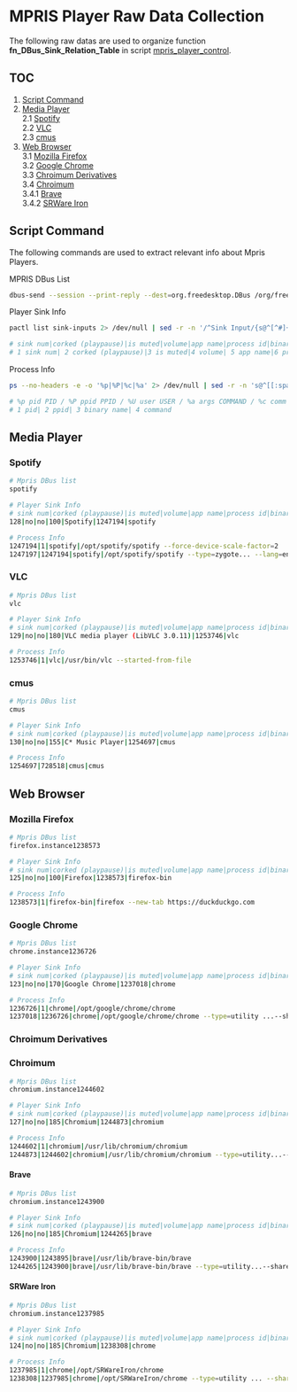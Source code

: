 # MPRIS Player Raw Data Collection

The following raw datas are used to organize function **fn_DBus_Sink_Relation_Table** in script [mpris_player_control](./mpris_player_control).


## TOC

1. [Script Command](#script-command)  
2. [Media Player](#media-player)  
2.1 [Spotify](#spotify)  
2.2 [VLC](#vlc)  
2.3 [cmus](#cmus)  
3. [Web Browser](#web-browser)  
3.1 [Mozilla Firefox](#mozilla-firefox)  
3.2 [Google Chrome](#google-chrome)  
3.3 [Chroimum Derivatives](#chroimum-derivatives)  
3.4 [Chroimum](#chroimum)  
3.4.1 [Brave](#brave)  
3.4.2 [SRWare Iron](#srware-iron)  


## Script Command

The following commands are used to extract relevant info about Mpris Players.

MPRIS DBus List

```bash
dbus-send --session --print-reply --dest=org.freedesktop.DBus /org/freedesktop/DBus org.freedesktop.DBus.ListNames | sed -r -n '/org.mpris.MediaPlayer2/{s@.*org.mpris.MediaPlayer2.([^"]+).*@\1@g;p}'
```

Player Sink Info

```bash
pactl list sink-inputs 2> /dev/null | sed -r -n '/^Sink Input/{s@^[^#]+#@@g;p};/^[[:space:]]*(application.name|application.process.binary|application.process.id)/{s@^[^=]+=[[:space:]]*@@g;s@"@@g;p};/^[[:space:]]*(Mute|Corked):/{s@^[^:]+:[[:space:]]*@@g;p};/^[[:space:]]*Volume:/{s@.*?[[:space:]]+([[:digit:]]+)%.*@\1@g;p};/^$/{s@.*@---@g;p}' | sed ':a;N;$!ba;s@\n@|@g' | sed -r -n 's@\|?---\|?@\n@g;p'

# sink num|corked (playpause)|is muted|volume|app name|process id|binary name
# 1 sink num| 2 corked (playpause)|3 is muted|4 volume| 5 app name|6 processid|7 binary name|
```

Process Info

```bash
ps --no-headers -e -o '%p|%P|%c|%a' 2> /dev/null | sed -r -n 's@^[[:space:]]*@@g;s@[[:space:]]*(\|)[[:space:]]*@\1@g;p'

# %p pid PID / %P ppid PPID / %U user USER / %a args COMMAND / %c comm COMMAND
# 1 pid| 2 ppid| 3 binary name| 4 command
```

## Media Player

### Spotify

```bash
# Mpris DBus list
spotify

# Player Sink Info
# sink num|corked (playpause)|is muted|volume|app name|process id|binary name
128|no|no|100|Spotify|1247194|spotify

# Process Info
1247194|1|spotify|/opt/spotify/spotify --force-device-scale-factor=2
1247197|1247194|spotify|/opt/spotify/spotify --type=zygote... --lang=en-US
```

### VLC

```bash
# Mpris DBus list
vlc

# Player Sink Info
# sink num|corked (playpause)|is muted|volume|app name|process id|binary name
129|no|no|180|VLC media player (LibVLC 3.0.11)|1253746|vlc

# Process Info
1253746|1|vlc|/usr/bin/vlc --started-from-file
```

### cmus

```bash
# Mpris DBus list
cmus

# Player Sink Info
# sink num|corked (playpause)|is muted|volume|app name|process id|binary name
130|no|no|155|C* Music Player|1254697|cmus

# Process Info
1254697|728518|cmus|cmus
```

## Web Browser

### Mozilla Firefox

```bash
# Mpris DBus list
firefox.instance1238573

# Player Sink Info
# sink num|corked (playpause)|is muted|volume|app name|process id|binary name
125|no|no|100|Firefox|1238573|firefox-bin

# Process Info
1238573|1|firefox-bin|firefox --new-tab https://duckduckgo.com
```

### Google Chrome

```bash
# Mpris DBus list
chrome.instance1236726

# Player Sink Info
# sink num|corked (playpause)|is muted|volume|app name|process id|binary name
123|no|no|170|Google Chrome|1237018|chrome

# Process Info
1236726|1|chrome|/opt/google/chrome/chrome
1237018|1236726|chrome|/opt/google/chrome/chrome --type=utility ...--shared-files
```

### Chroimum Derivatives

### Chroimum

```bash
# Mpris DBus list
chromium.instance1244602

# Player Sink Info
# sink num|corked (playpause)|is muted|volume|app name|process id|binary name
127|no|no|185|Chromium|1244873|chromium

# Process Info
1244602|1|chromium|/usr/lib/chromium/chromium
1244873|1244602|chromium|/usr/lib/chromium/chromium --type=utility...--shared-files
```

#### Brave

```bash
# Mpris DBus list
chromium.instance1243900

# Player Sink Info
# sink num|corked (playpause)|is muted|volume|app name|process id|binary name
126|no|no|185|Chromium|1244265|brave

# Process Info
1243900|1243895|brave|/usr/lib/brave-bin/brave
1244265|1243900|brave|/usr/lib/brave-bin/brave --type=utility...--shared-files
```

#### SRWare Iron

```bash
# Mpris DBus list
chromium.instance1237985

# Player Sink Info
# sink num|corked (playpause)|is muted|volume|app name|process id|binary name
124|no|no|185|Chromium|1238308|chrome

# Process Info
1237985|1|chrome|/opt/SRWareIron/chrome
1238308|1237985|chrome|/opt/SRWareIron/chrome --type=utility ... --shared-files=v8_snapshot_data:100
```


<!-- End -->